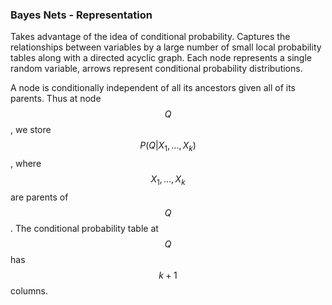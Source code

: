 ### Bayes Nets - Representation

Takes advantage of the idea of conditional probability. Captures the relationships between variables by a large number of small local probability tables along with a directed acyclic graph. Each node represents a single random variable, arrows represent conditional probability distributions. 

A node is conditionally independent of all its ancestors given all of its parents. Thus at node $$Q$$, we store $$P(Q|X_1, \ldots, X_k)$$, where $$X_1, \ldots, X_k$$ are parents of $$Q$$. The conditional probability table at $$Q$$ has $$k+1$$ columns.

